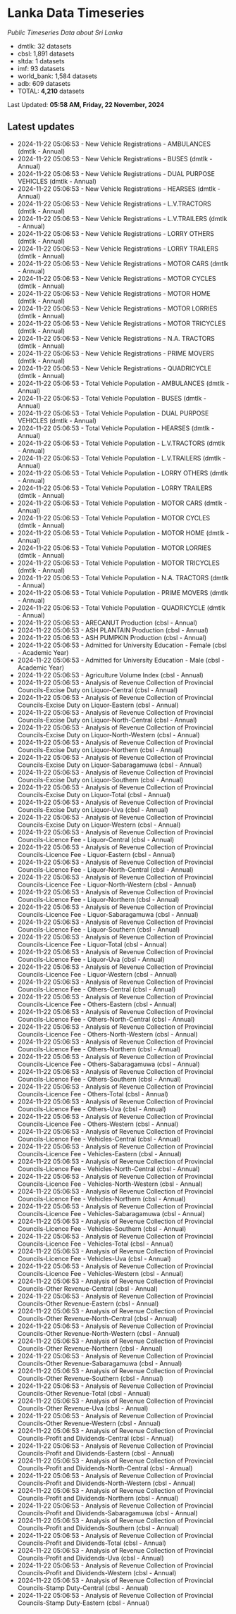 # Lanka Data Timeseries
*Public Timeseries Data about Sri Lanka*

* dmtlk: 32 datasets
* cbsl: 1,891 datasets
* sltda: 1 datasets
* imf: 93 datasets
* world_bank: 1,584 datasets
* adb: 609 datasets
* TOTAL: **4,210** datasets

Last Updated: **05:58 AM, Friday, 22 November, 2024**

## Latest updates

* 2024-11-22 05:06:53 - New Vehicle Registrations - AMBULANCES (dmtlk - Annual)
* 2024-11-22 05:06:53 - New Vehicle Registrations - BUSES (dmtlk - Annual)
* 2024-11-22 05:06:53 - New Vehicle Registrations - DUAL PURPOSE VEHICLES (dmtlk - Annual)
* 2024-11-22 05:06:53 - New Vehicle Registrations - HEARSES (dmtlk - Annual)
* 2024-11-22 05:06:53 - New Vehicle Registrations - L.V.TRACTORS (dmtlk - Annual)
* 2024-11-22 05:06:53 - New Vehicle Registrations - L.V.TRAILERS (dmtlk - Annual)
* 2024-11-22 05:06:53 - New Vehicle Registrations - LORRY OTHERS (dmtlk - Annual)
* 2024-11-22 05:06:53 - New Vehicle Registrations - LORRY TRAILERS (dmtlk - Annual)
* 2024-11-22 05:06:53 - New Vehicle Registrations - MOTOR CARS (dmtlk - Annual)
* 2024-11-22 05:06:53 - New Vehicle Registrations - MOTOR CYCLES (dmtlk - Annual)
* 2024-11-22 05:06:53 - New Vehicle Registrations - MOTOR HOME (dmtlk - Annual)
* 2024-11-22 05:06:53 - New Vehicle Registrations - MOTOR LORRIES (dmtlk - Annual)
* 2024-11-22 05:06:53 - New Vehicle Registrations - MOTOR TRICYCLES (dmtlk - Annual)
* 2024-11-22 05:06:53 - New Vehicle Registrations - N.A. TRACTORS (dmtlk - Annual)
* 2024-11-22 05:06:53 - New Vehicle Registrations - PRIME MOVERS (dmtlk - Annual)
* 2024-11-22 05:06:53 - New Vehicle Registrations - QUADRICYCLE (dmtlk - Annual)
* 2024-11-22 05:06:53 - Total Vehicle Population - AMBULANCES (dmtlk - Annual)
* 2024-11-22 05:06:53 - Total Vehicle Population - BUSES (dmtlk - Annual)
* 2024-11-22 05:06:53 - Total Vehicle Population - DUAL PURPOSE VEHICLES (dmtlk - Annual)
* 2024-11-22 05:06:53 - Total Vehicle Population - HEARSES (dmtlk - Annual)
* 2024-11-22 05:06:53 - Total Vehicle Population - L.V.TRACTORS (dmtlk - Annual)
* 2024-11-22 05:06:53 - Total Vehicle Population - L.V.TRAILERS (dmtlk - Annual)
* 2024-11-22 05:06:53 - Total Vehicle Population - LORRY OTHERS (dmtlk - Annual)
* 2024-11-22 05:06:53 - Total Vehicle Population - LORRY TRAILERS (dmtlk - Annual)
* 2024-11-22 05:06:53 - Total Vehicle Population - MOTOR CARS (dmtlk - Annual)
* 2024-11-22 05:06:53 - Total Vehicle Population - MOTOR CYCLES (dmtlk - Annual)
* 2024-11-22 05:06:53 - Total Vehicle Population - MOTOR HOME (dmtlk - Annual)
* 2024-11-22 05:06:53 - Total Vehicle Population - MOTOR LORRIES (dmtlk - Annual)
* 2024-11-22 05:06:53 - Total Vehicle Population - MOTOR TRICYCLES (dmtlk - Annual)
* 2024-11-22 05:06:53 - Total Vehicle Population - N.A. TRACTORS (dmtlk - Annual)
* 2024-11-22 05:06:53 - Total Vehicle Population - PRIME MOVERS (dmtlk - Annual)
* 2024-11-22 05:06:53 - Total Vehicle Population - QUADRICYCLE (dmtlk - Annual)
* 2024-11-22 05:06:53 - ARECANUT Production (cbsl - Annual)
* 2024-11-22 05:06:53 - ASH PLANTAIN Production (cbsl - Annual)
* 2024-11-22 05:06:53 - ASH PUMPKIN Production (cbsl - Annual)
* 2024-11-22 05:06:53 - Admitted for University Education - Female (cbsl - Academic Year)
* 2024-11-22 05:06:53 - Admitted for University Education - Male (cbsl - Academic Year)
* 2024-11-22 05:06:53 - Agriculture Volume Index (cbsl - Annual)
* 2024-11-22 05:06:53 - Analysis of Revenue Collection of Provincial Councils-Excise Duty on Liquor-Central (cbsl - Annual)
* 2024-11-22 05:06:53 - Analysis of Revenue Collection of Provincial Councils-Excise Duty on Liquor-Eastern (cbsl - Annual)
* 2024-11-22 05:06:53 - Analysis of Revenue Collection of Provincial Councils-Excise Duty on Liquor-North-Central (cbsl - Annual)
* 2024-11-22 05:06:53 - Analysis of Revenue Collection of Provincial Councils-Excise Duty on Liquor-North-Western (cbsl - Annual)
* 2024-11-22 05:06:53 - Analysis of Revenue Collection of Provincial Councils-Excise Duty on Liquor-Northern (cbsl - Annual)
* 2024-11-22 05:06:53 - Analysis of Revenue Collection of Provincial Councils-Excise Duty on Liquor-Sabaragamuwa (cbsl - Annual)
* 2024-11-22 05:06:53 - Analysis of Revenue Collection of Provincial Councils-Excise Duty on Liquor-Southern (cbsl - Annual)
* 2024-11-22 05:06:53 - Analysis of Revenue Collection of Provincial Councils-Excise Duty on Liquor-Total (cbsl - Annual)
* 2024-11-22 05:06:53 - Analysis of Revenue Collection of Provincial Councils-Excise Duty on Liquor-Uva (cbsl - Annual)
* 2024-11-22 05:06:53 - Analysis of Revenue Collection of Provincial Councils-Excise Duty on Liquor-Western (cbsl - Annual)
* 2024-11-22 05:06:53 - Analysis of Revenue Collection of Provincial Councils-Licence Fee - Liquor-Central (cbsl - Annual)
* 2024-11-22 05:06:53 - Analysis of Revenue Collection of Provincial Councils-Licence Fee - Liquor-Eastern (cbsl - Annual)
* 2024-11-22 05:06:53 - Analysis of Revenue Collection of Provincial Councils-Licence Fee - Liquor-North-Central (cbsl - Annual)
* 2024-11-22 05:06:53 - Analysis of Revenue Collection of Provincial Councils-Licence Fee - Liquor-North-Western (cbsl - Annual)
* 2024-11-22 05:06:53 - Analysis of Revenue Collection of Provincial Councils-Licence Fee - Liquor-Northern (cbsl - Annual)
* 2024-11-22 05:06:53 - Analysis of Revenue Collection of Provincial Councils-Licence Fee - Liquor-Sabaragamuwa (cbsl - Annual)
* 2024-11-22 05:06:53 - Analysis of Revenue Collection of Provincial Councils-Licence Fee - Liquor-Southern (cbsl - Annual)
* 2024-11-22 05:06:53 - Analysis of Revenue Collection of Provincial Councils-Licence Fee - Liquor-Total (cbsl - Annual)
* 2024-11-22 05:06:53 - Analysis of Revenue Collection of Provincial Councils-Licence Fee - Liquor-Uva (cbsl - Annual)
* 2024-11-22 05:06:53 - Analysis of Revenue Collection of Provincial Councils-Licence Fee - Liquor-Western (cbsl - Annual)
* 2024-11-22 05:06:53 - Analysis of Revenue Collection of Provincial Councils-Licence Fee - Others-Central (cbsl - Annual)
* 2024-11-22 05:06:53 - Analysis of Revenue Collection of Provincial Councils-Licence Fee - Others-Eastern (cbsl - Annual)
* 2024-11-22 05:06:53 - Analysis of Revenue Collection of Provincial Councils-Licence Fee - Others-North-Central (cbsl - Annual)
* 2024-11-22 05:06:53 - Analysis of Revenue Collection of Provincial Councils-Licence Fee - Others-North-Western (cbsl - Annual)
* 2024-11-22 05:06:53 - Analysis of Revenue Collection of Provincial Councils-Licence Fee - Others-Northern (cbsl - Annual)
* 2024-11-22 05:06:53 - Analysis of Revenue Collection of Provincial Councils-Licence Fee - Others-Sabaragamuwa (cbsl - Annual)
* 2024-11-22 05:06:53 - Analysis of Revenue Collection of Provincial Councils-Licence Fee - Others-Southern (cbsl - Annual)
* 2024-11-22 05:06:53 - Analysis of Revenue Collection of Provincial Councils-Licence Fee - Others-Total (cbsl - Annual)
* 2024-11-22 05:06:53 - Analysis of Revenue Collection of Provincial Councils-Licence Fee - Others-Uva (cbsl - Annual)
* 2024-11-22 05:06:53 - Analysis of Revenue Collection of Provincial Councils-Licence Fee - Others-Western (cbsl - Annual)
* 2024-11-22 05:06:53 - Analysis of Revenue Collection of Provincial Councils-Licence Fee - Vehicles-Central (cbsl - Annual)
* 2024-11-22 05:06:53 - Analysis of Revenue Collection of Provincial Councils-Licence Fee - Vehicles-Eastern (cbsl - Annual)
* 2024-11-22 05:06:53 - Analysis of Revenue Collection of Provincial Councils-Licence Fee - Vehicles-North-Central (cbsl - Annual)
* 2024-11-22 05:06:53 - Analysis of Revenue Collection of Provincial Councils-Licence Fee - Vehicles-North-Western (cbsl - Annual)
* 2024-11-22 05:06:53 - Analysis of Revenue Collection of Provincial Councils-Licence Fee - Vehicles-Northern (cbsl - Annual)
* 2024-11-22 05:06:53 - Analysis of Revenue Collection of Provincial Councils-Licence Fee - Vehicles-Sabaragamuwa (cbsl - Annual)
* 2024-11-22 05:06:53 - Analysis of Revenue Collection of Provincial Councils-Licence Fee - Vehicles-Southern (cbsl - Annual)
* 2024-11-22 05:06:53 - Analysis of Revenue Collection of Provincial Councils-Licence Fee - Vehicles-Total (cbsl - Annual)
* 2024-11-22 05:06:53 - Analysis of Revenue Collection of Provincial Councils-Licence Fee - Vehicles-Uva (cbsl - Annual)
* 2024-11-22 05:06:53 - Analysis of Revenue Collection of Provincial Councils-Licence Fee - Vehicles-Western (cbsl - Annual)
* 2024-11-22 05:06:53 - Analysis of Revenue Collection of Provincial Councils-Other Revenue-Central (cbsl - Annual)
* 2024-11-22 05:06:53 - Analysis of Revenue Collection of Provincial Councils-Other Revenue-Eastern (cbsl - Annual)
* 2024-11-22 05:06:53 - Analysis of Revenue Collection of Provincial Councils-Other Revenue-North-Central (cbsl - Annual)
* 2024-11-22 05:06:53 - Analysis of Revenue Collection of Provincial Councils-Other Revenue-North-Western (cbsl - Annual)
* 2024-11-22 05:06:53 - Analysis of Revenue Collection of Provincial Councils-Other Revenue-Northern (cbsl - Annual)
* 2024-11-22 05:06:53 - Analysis of Revenue Collection of Provincial Councils-Other Revenue-Sabaragamuwa (cbsl - Annual)
* 2024-11-22 05:06:53 - Analysis of Revenue Collection of Provincial Councils-Other Revenue-Southern (cbsl - Annual)
* 2024-11-22 05:06:53 - Analysis of Revenue Collection of Provincial Councils-Other Revenue-Total (cbsl - Annual)
* 2024-11-22 05:06:53 - Analysis of Revenue Collection of Provincial Councils-Other Revenue-Uva (cbsl - Annual)
* 2024-11-22 05:06:53 - Analysis of Revenue Collection of Provincial Councils-Other Revenue-Western (cbsl - Annual)
* 2024-11-22 05:06:53 - Analysis of Revenue Collection of Provincial Councils-Profit and Dividends-Central (cbsl - Annual)
* 2024-11-22 05:06:53 - Analysis of Revenue Collection of Provincial Councils-Profit and Dividends-Eastern (cbsl - Annual)
* 2024-11-22 05:06:53 - Analysis of Revenue Collection of Provincial Councils-Profit and Dividends-North-Central (cbsl - Annual)
* 2024-11-22 05:06:53 - Analysis of Revenue Collection of Provincial Councils-Profit and Dividends-North-Western (cbsl - Annual)
* 2024-11-22 05:06:53 - Analysis of Revenue Collection of Provincial Councils-Profit and Dividends-Northern (cbsl - Annual)
* 2024-11-22 05:06:53 - Analysis of Revenue Collection of Provincial Councils-Profit and Dividends-Sabaragamuwa (cbsl - Annual)
* 2024-11-22 05:06:53 - Analysis of Revenue Collection of Provincial Councils-Profit and Dividends-Southern (cbsl - Annual)
* 2024-11-22 05:06:53 - Analysis of Revenue Collection of Provincial Councils-Profit and Dividends-Total (cbsl - Annual)
* 2024-11-22 05:06:53 - Analysis of Revenue Collection of Provincial Councils-Profit and Dividends-Uva (cbsl - Annual)
* 2024-11-22 05:06:53 - Analysis of Revenue Collection of Provincial Councils-Profit and Dividends-Western (cbsl - Annual)
* 2024-11-22 05:06:53 - Analysis of Revenue Collection of Provincial Councils-Stamp Duty-Central (cbsl - Annual)
* 2024-11-22 05:06:53 - Analysis of Revenue Collection of Provincial Councils-Stamp Duty-Eastern (cbsl - Annual)